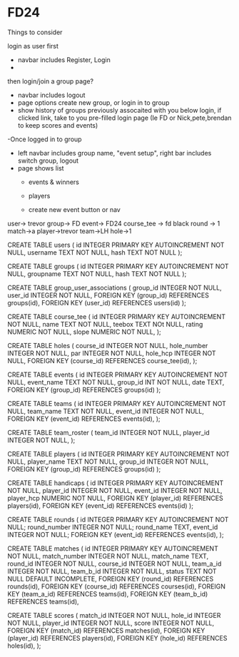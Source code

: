 # FD24

Things to consider

login as user first
- navbar includes Register, Login
-   

then login/join a group page?
-   navbar includes logout
- page options create new group, or login in to group
-   show history of groups previously assocaited with you below login, if clicked link, take to you pre-filled login page
    (Ie FD or Nick,pete,brendan to keep scores and events)

-Once logged in to group
-   left navbar includes group name, "event setup", right bar includes switch group, logout 
-   page shows list
    - events & winners
    - players 

    - create new event button or nav 



user-> trevor
group-> FD
event-> FD24
course_tee -> fd black
round -> 1
match->a
player->trevor
team->LH
hole->1



CREATE TABLE users (
    id INTEGER PRIMARY KEY AUTOINCREMENT NOT NULL,
    username TEXT NOT NULL,
    hash TEXT NOT NULL
);

CREATE TABLE groups (
    id INTEGER PRIMARY KEY AUTOINCREMENT NOT NULL,
    groupname TEXT NOT NULL,
    hash TEXT NOT NULL
);

CREATE TABLE group_user_associations (
    group_id INTEGER NOT NULL,
    user_id INTEGER NOT NULL,
    FOREIGN KEY (group_id) REFERENCES groups(id),
    FOREIGN KEY (user_id) REFERENCES users(id)
);

CREATE TABLE course_tee (
    id INTEGER PRIMARY KEY AUTOINCREMENT NOT NULL,
    name TEXT NOT NULL,
    teebox TEXT NOt NULL,
    rating NUMERIC NOT NULL,
    slope NUMERIC NOT NULL,
);

CREATE TABLE holes (
    course_id INTEGER NOT NULL,
    hole_number INTEGER NOT NULL,
    par INTEGER NOT NULL,
    hole_hcp INTEGER NOT NULL,
    FOREIGN KEY (course_id) REFERENCES course_tee(id),
);

CREATE TABLE events (
    id INTEGER PRIMARY KEY AUTOINCREMENT NOT NULL,
    event_name TEXT NOT NULL,
    group_id INT NOT NULL,
    date TEXT,
    FOREIGN KEY (group_id) REFERENCES groups(id)
);

CREATE TABLE teams (
    id INTEGER PRIMARY KEY AUTOINCREMENT NOT NULL,
    team_name TEXT NOT NULL,
    event_id INTEGER NOT NULL,
    FOREIGN KEY (event_id) REFERENCES events(id),
);

CREATE TABLE team_roster (
    team_id INTEGER NOT NULL,
    player_id INTEGER NOT NULL,
);

CREATE TABLE players (
    id INTEGER PRIMARY KEY AUTOINCREMENT NOT NULL,
    player_name TEXT NOT NULL,
    group_id INTEGER NOT NULL,
    FOREIGN KEY (group_id) REFERENCES groups(id)
);

CREATE TABLE handicaps (
    id INTEGER PRIMARY KEY AUTOINCREMENT NOT NULL,
    player_id INTEGER NOT NULL,
    event_id INTEGER NOT NULL,
    player_hcp NUMERIC NOT NULL,
    FOREIGN KEY (player_id) REFERENCES players(id),
    FOREIGN KEY (event_id) REFERENCES events(id)
);

CREATE TABLE rounds (
    id INTEGER PRIMARY KEY AUTOINCREMENT NOT NULL;
    round_number INTEGER NOT NULL;
    round_name TEXT,
    event_id INTEGER NOT NULL;
    FOREIGN KEY (event_id) REFERENCES events(id),
);

CREATE TABLE matches (
    id INTEGER PRIMARY KEY AUTOINCREMENT NOT NULL,
    match_number INTEGER NOT NULL,
    match_name TEXT,
    round_id INTEGER NOT NULL,
    course_id INTEGER NOT NULL,
    team_a_id INTEGER NOT NULL,
    team_b_id INTEGER NOT NULL,
    status TEXT NOT NULL DEFAULT INCOMPLETE,
    FOREIGN KEY (round_id) REFERENCES rounds(id),
    FOREIGN KEY (course_id) REFERENCES courses(id),
    FOREIGN KEY (team_a_id) REFERENCES teams(id),
    FOREIGN KEY (team_b_id) REFERENCES teams(id),

CREATE TABLE scores (
    match_id INTEGER NOT NULL,
    hole_id INTEGER NOT NULL,
    player_id INTEGER NOT NULL,
    score INTEGER NOT NULL,
    FOREIGN KEY (match_id) REFERENCES matches(id),
    FOREIGN KEY (player_id) REFERENCES players(id),
    FOREIGN KEY (hole_id) REFERENCES holes(id),
);

